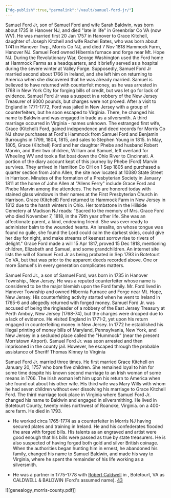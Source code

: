 ```yaml
---
{"dg-publish":true,"permalink":"/vault/samuel-ford-jr/"}
---
```



Samuel Ford Jr, son of Samuel Ford and wife Sarah Baldwin, was born about 1735 in Hanover NJ, and died "late in life" in Greenbriar Co VA (now WV). He was married first 20 Jan 1757 in Hanover to Grace Kitchell, daughter of Joseph Kitchell and wife Rachel Bates, who was born about 1741 in Hanover Twp., Morris Co NJ, and died 7 Nov 1818 Hammock Farm, Hanover NJ. Samuel Ford owned Hibernia furnace and forge near Mt. Hope NJ. During the Revolutionary War, George Washington used the Ford home at Hammock Farms as a headquarters, and it briefly served as a hospital during the severe winter at Valley Forge. Supposedly, Samuel Ford Jr married second about 1766 in Ireland, and she left him on returning to America when she discovered that he was already married. Samuel is believed to have returned with counterfeit money, as he was arrested in 1768 in New York City for forging bills of credit, but was let go for lack of evidence. Samuel Ford Jr was a suspect in a robbery of the New Jersey Treasurer of 6000 pounds, but charges were not proved. After a visit to England in 1771-1772, Ford was jailed in New Jersey with a group of counterfeiters, but he soon escaped to Virginia. There, he changed his name to Baldwin and was engaged in trade as a silversmith. A third marriage occurred in Virginia - names unknown. The estranged first wife, Grace (Kitchell) Ford, gained independence and deed records for Morris Co NJ show purchases at Ford's Hammock from Samuel Ford and Benjamin Burroughs in 1799, 1804, 1815, and sales to Stephen Young in 1815. In May, 1805, Grace (Kitchell) Ford and her daughter Phebe and husband Robert Marvin, and their two children, William and Samuel, left overland for Wheeling WV and took a flat boat down the Ohio River to Cincinnati. A portion of the diary account kept of this journey by Phebe (Ford) Marvin survives. They arrived in Hamilton Co OH on 1 Sep 1805 and purchased a quarter section from John Allen, the site now located at 10380 State Street in Harrison. Minutes of the formation of a Presbyterian Society in January 1811 at the home of John Allen at "Allens Ferry" include Grace Ford and Phebe Marvin among the attendees. The two are honored today with stained glass windows in their names at the First Presbyterian Church in Harrison. Grace (Kitchell) Ford returned to Hammock Farm in New Jersey in 1812 due to the harsh winters in Ohio. Her tombstone in the Hillside Cemetery at Madison NJ reads: "Sacred to the memory of Mrs. Grace Ford who died November 7, 1818, in the 79th year ofher life. She was an affectionate parent, a kind, endearing friend. She was ever ready to administer balm to the wounded hearts. An Isrealite, on whose tongue was found no guile, she found the Lord could calm the darkest skies, could give her day for night, and make streams of keenest sorrow rise to rivers of delight." Grace Ford made a will 15 Apr 1817, proved 15 Dec 1818, mentioning children, Elizabeth and Samuel, and some grandchildren. An internet site lists the will of Samuel Ford Jr as being probated in Sep 1793 in Botetourt Co VA, but that was prior to the apparent deeds recorded above. One or more Samuel's in every generation complicates matters.

Samuel Ford Jr., a son of Samuel Ford, was born in 1735 in Hanover Township., New Jersey. He was a reputed counterfeiter whose name is considered to be the major blemish upon the Ford family. Mr. Ford lived in Hanover Township and owned Hibernia Furnace and Forge near Mt. Hope, New Jersey. His counterfeiting activity started when he went to Ireland in 1765-6 and allegedly returned with forged money. Samuel Ford Jr. was accused of being the ringleader of a robbery of the East Jersey Treasury at Perth Amboy, New Jersey (1768-74), but the charges were dropped due to a lack of evidence. He visited England in 1771-2, yet upon his return engaged in counterfeiting money in New Jersey. In 1772 he established his illegal printing of money bills of Maryland, Pennsylvania, New York, and New Jersey in a secluded place called the "Hummock” (near the present Morristown Airport). Samuel Ford Jr. was soon arrested and then imprisoned in the county jail. However, he escaped through the probable assistance of Sheriff Thomas Kinney to Virginia

Samuel Ford Jr. married three times. He first married Grace Kitchell on January 20, 1757 who bore five children. She remained loyal to him for some time despite his known second marriage to an Irish woman of some means in 1766. The Irish woman left him upon his return to America when she found out about his other wife. His third wife was Mary Wills with whom he had seven children without ever dissolving his marriage to Grace Kitchell Ford. The third marriage took place in Virginia where Samuel Ford Jr. changed his name to Baldwin and engaged in silversmithing. He lived in Botetourt County, twenty miles northwest of Roanoke, Virginia. on a 400-acre farm. He died in 1793.

- He worked circa 1765-1774 as a counterfeiter in Morris NJ having secured plates and training in Ireland. He and his confederates flooded the area with forged bills. His talents as an engraved and artist were good enough that his bills were passed as true by state treasurers. He is also suspected of having forged both gold and silver British coinage. When the authorities began hunting him in ernest, he abandoned his family, changed his name to Samuel Baldwin, and made his way to Virginia, where he spent the remainder of his life working as a silversmith.

- He was a partner in 1775-1778 with [Robert Caldwell](https://www.americansilversmiths.org/makers/silversmiths/247197.htm) in , Botetourt, VA as CALDWELL & BALDWIN (Ford's assumed name). [43](https://www.americansilversmiths.org/makers/silversmiths/sources.htm#43)

  
![[genealogy_morris-county.pdf]]